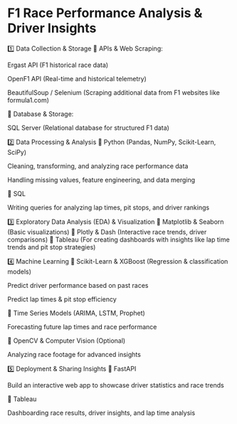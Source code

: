 # F1 Race Performance Analysis & Driver Insights 

1️⃣ Data Collection & Storage
🔹 APIs & Web Scraping:

Ergast API (F1 historical race data)

OpenF1 API (Real-time and historical telemetry)

BeautifulSoup / Selenium (Scraping additional data from F1 websites like formula1.com)

🔹 Database & Storage:

 SQL Server (Relational database for structured F1 data)


2️⃣ Data Processing & Analysis
🔹 Python (Pandas, NumPy, Scikit-Learn, SciPy)

Cleaning, transforming, and analyzing race performance data

Handling missing values, feature engineering, and data merging

🔹 SQL

Writing queries for analyzing lap times, pit stops, and driver rankings

3️⃣ Exploratory Data Analysis (EDA) & Visualization
🔹 Matplotlib & Seaborn (Basic visualizations)
🔹 Plotly & Dash (Interactive race trends, driver comparisons)
🔹 Tableau  (For creating dashboards with insights like lap time trends and pit stop strategies)

4️⃣ Machine Learning
🔹 Scikit-Learn & XGBoost (Regression & classification models)

Predict driver performance based on past races

Predict lap times & pit stop efficiency

🔹 Time Series Models (ARIMA, LSTM, Prophet)

Forecasting future lap times and race performance

🔹 OpenCV & Computer Vision (Optional)

Analyzing race footage for advanced insights

5️⃣ Deployment & Sharing Insights
🔹  FastAPI

Build an interactive web app to showcase driver statistics and race trends

🔹  Tableau 

Dashboarding race results, driver insights, and lap time analysis


